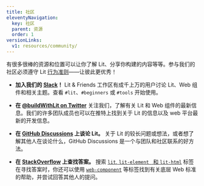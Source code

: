 ```yaml
---
title: 社区
eleventyNavigation:
  key: 社区
  parent: 资源
  order: 1
versionLinks:
  v1: resources/community/
---
```


有很多很棒的资源和位置可以让你了解 Lit、分享你构建的内容等等。参与我们的社区必须遵守 Lit [行为准则](https://github.com/lit/lit/blob/master/CODE_OF_CONDUCT.md)——让彼此更优秀！

* **加入我们的 [Slack](/slack-invite/)！** Lit & Friends 工作区有成千上万的用户讨论 Lit、Web 组件和相关主题。查看 `#lit`、`#beginners` 或 `#tools` 开始使用。

* **在 [@buildWithLit on Twitter](https://twitter.com/buildWithLit)** 关注我们，了解有关 Lit 和 Web 组件的最新信息。我们的许多团队成员也可以在推特上找到关于 Lit 的信息以及 web 平台最新的开发信息。

* **在 [GitHub Discussions](https://github.com/lit/lit/discussions) 上谈论 Lit。** 关于 Lit 的较长问题或想法，或者想了解其他人在谈论什么，GitHub Discussions 是一个与团队和社区联系的好方法。

* **在 [StackOverflow](https://stackoverflow.com/questions/tagged/lit+or+lit-html+or+lit-element) 上查找答案。** 搜索 [`lit`, `lit-element ` 和 `lit-html`](https://stackoverflow.com/questions/tagged/lit+or+lit-html+or+lit-element) 标签在寻找答案时，你还可以使用 [`web-component`](https://stackoverflow.com/tags/web-component) 等标签找到有关底层 Web 标准的帮助，并尝试回答其他人的提问。